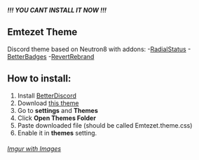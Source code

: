 ***!!! YOU CANT INSTALL IT NOW !!!***

## Emtezet Theme
Discord theme based on Neutron8 with addons:
  -[RadialStatus](https://betterdiscord.app/theme/RadialStatus)
  -[BetterBadges](https://betterdiscord.app/theme/Better%20Badges)
  -[RevertRebrand](https://betterdiscord.app/theme/Revert%20Rebrand)

## How to install:
  1. Install [BetterDiscord](https://betterdiscord.app)
  2. Download [this theme](https://github.com/Empezeeet/empezet-theme/tree/main/src)
  3. Go to **settings** and **Themes**
  4. Click **Open Themes Folder**
  5. Paste downloaded file (should be called Emtezet.theme.css)
  6. Enable it in **themes** setting.
 
  
###### [Imgur with Images](https://imgur.com/user/Empezeeet/posts)

